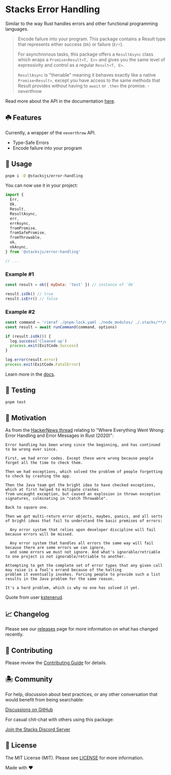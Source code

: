# Stacks Error Handling

Similar to the way Rust handles errors and other functional programming languages.

>Encode failure into your program. This package contains a Result type that represents either success (`Ok`) or failure (`Err`).
>
>For asynchronous tasks, this package offers a `ResultAsync` class which wraps a `Promise<Result<T, E>>` and gives you the same level of expressivity and control as a regular `Result<T, E>`.
>
>`ResultAsync` is "thenable" meaning it behaves exactly like a native `Promise<Result>`, except you have access to the same methods that Result provides without having to `await` or `.then` the promise. _- neverthrow_

Read more about the API in the documentation [here](https://github.com/supermacro/neverthrow).

## ☘️ Features

Currently, a wrapper of the `neverthrow` API.

- Type-Safe Errors
- Encode failure into your program

## 🤖 Usage

```bash
pnpm i -D @stacksjs/error-handling
```

You can now use it in your project:

```js
import {
  Err,
  Ok,
  Result,
  ResultAsync,
  err,
  errAsync,
  fromPromise,
  fromSafePromise,
  fromThrowable,
  ok,
  okAsync,
} from '@stacksjs/error-handling'

// ...
```

### Example #1

```js
const result = ok({ myData: 'test' }) // instance of `Ok`

result.isOk() // true
result.isErr() // false
```

### Example #2

```js
const command = 'rimraf ./pnpm-lock.yaml ./node_modules/ ./.stacks/**/node_modules'
const result = await runCommand(command, options)

if (result.isOk()) {
  log.success('Cleaned up')
  process.exit(ExitCode.Success)
}

log.error(result.error)
process.exit(ExitCode.FatalError)
```

Learn more in the [docs](https://github.com/supermacro/neverthrow/wiki).

## 🧪 Testing

```bash
pnpm test
```

## 🤗 Motivation

As from the [HackerNews thread](https://news.ycombinator.com/item?id=26191006) relating to "Where Everything Went Wrong: Error Handling and Error Messages in Rust (2020)":

```
Error handling has been wrong since the beginning, and has continued to be wrong ever since.

First, we had error codes. Except these were wrong because people forget all the time to check them.

Then we had exceptions, which solved the problem of people forgetting to check by crashing the app.

Then the Java team got the bright idea to have checked exceptions, which at first helped to mitigate crashes
from uncaught exception, but caused an explosion in thrown exception signatures, culminating in "catch Throwable".

Back to square one.

Then we got multi-return error objects, maybes, panics, and all sorts of bright ideas that fail to understand the basic premises of errors:

  Any error system that relies upon developer discipline will fail because errors will be missed.

  Any error system that handles all errors the same way will fail because there are some errors we can ignore,
  and some errors we must not ignore. And what's ignorable/retriable to one project is not ignorable/retriable to another.

Attempting to get the complete set of error types that any given call may raise is a fool's errand because of the halting
problem it eventually invokes. Forcing people to provide such a list results in the Java problem for the same reason.

It's a hard problem, which is why no one has solved it yet.
```

Quote from user [kstenerud](https://news.ycombinator.com/user?id=kstenerud).

## 📈 Changelog

Please see our [releases](https://github.com/stacksjs/stacks/releases) page for more information on what has changed recently.

## 🚜 Contributing

Please review the [Contributing Guide](https://github.com/stacksjs/contributing) for details.

## 🏝 Community

For help, discussion about best practices, or any other conversation that would benefit from being searchable:

[Discussions on GitHub](https://github.com/stacksjs/stacks/discussions)

For casual chit-chat with others using this package:

[Join the Stacks Discord Server](https://discord.ow3.org)

## 📄 License

The MIT License (MIT). Please see [LICENSE](https://github.com/stacksjs/stacks/tree/main/LICENSE.md) for more information.

Made with ❤️
